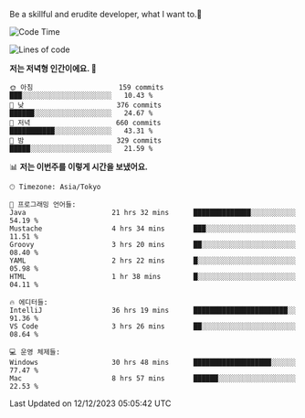 Be a skillful and erudite developer, what I want to.👶

<!--START_SECTION:waka-->
![Code Time](http://img.shields.io/badge/Code%20Time-343%20hrs%205%20mins-blue)

![Lines of code](https://img.shields.io/badge/%EC%A0%80%EB%8A%94%20%EC%97%AC%ED%83%9C%EA%B9%8C%EC%A7%80%20-744.9%20thousand%20%EC%A4%84%EC%9D%98%20%EC%BD%94%EB%93%9C%EB%A5%BC%20%EC%9E%91%EC%84%B1%ED%96%88%EC%96%B4%EC%9A%94.-blue)

**저는 저녁형 인간이에요. 🦉** 

```text
🌞 아침                     159 commits         ███░░░░░░░░░░░░░░░░░░░░░░   10.43 % 
🌆 낮　                     376 commits         ██████░░░░░░░░░░░░░░░░░░░   24.67 % 
🌃 저녁                     660 commits         ███████████░░░░░░░░░░░░░░   43.31 % 
🌙 밤　                     329 commits         █████░░░░░░░░░░░░░░░░░░░░   21.59 % 
```


📊 **저는 이번주를 이렇게 시간을 보냈어요.** 

```text
🕑︎ Timezone: Asia/Tokyo

💬 프로그래밍 언어들: 
Java                     21 hrs 32 mins      ██████████████░░░░░░░░░░░   54.19 % 
Mustache                 4 hrs 34 mins       ███░░░░░░░░░░░░░░░░░░░░░░   11.51 % 
Groovy                   3 hrs 20 mins       ██░░░░░░░░░░░░░░░░░░░░░░░   08.40 % 
YAML                     2 hrs 22 mins       █░░░░░░░░░░░░░░░░░░░░░░░░   05.98 % 
HTML                     1 hr 38 mins        █░░░░░░░░░░░░░░░░░░░░░░░░   04.11 % 

🔥 에디터들: 
IntelliJ                 36 hrs 19 mins      ███████████████████████░░   91.36 % 
VS Code                  3 hrs 26 mins       ██░░░░░░░░░░░░░░░░░░░░░░░   08.64 % 

💻 운영 체제들: 
Windows                  30 hrs 48 mins      ███████████████████░░░░░░   77.47 % 
Mac                      8 hrs 57 mins       ██████░░░░░░░░░░░░░░░░░░░   22.53 % 
```


 Last Updated on 12/12/2023 05:05:42 UTC
<!--END_SECTION:waka-->
